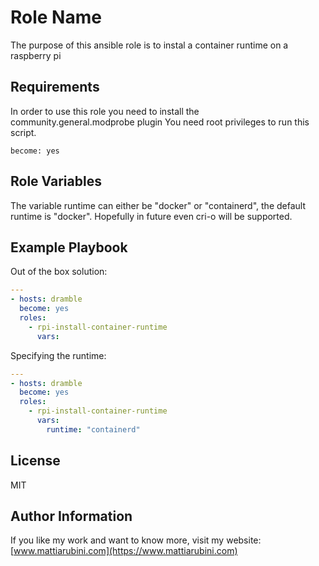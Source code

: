 Role Name
=========

The purpose of this ansible role is to instal a container runtime on a raspberry pi

Requirements
------------

In order to use this role you need to install the community.general.modprobe plugin
You need root privileges to run this script.

    become: yes


Role Variables
--------------

The variable runtime can either be "docker" or "containerd", the default runtime is "docker". 
Hopefully in future even cri-o will be supported.

Example Playbook
----------------

Out of the box solution:

``` YAML
---
- hosts: dramble
  become: yes
  roles:
    - rpi-install-container-runtime
      vars: 
```

Specifying the runtime:

``` YAML
---
- hosts: dramble
  become: yes
  roles:
    - rpi-install-container-runtime
      vars: 
        runtime: "containerd"
```

License
-------

MIT

Author Information
------------------

If you like my work and want to know more, visit my website:
[www.mattiarubini.com](https://www.mattiarubini.com)
